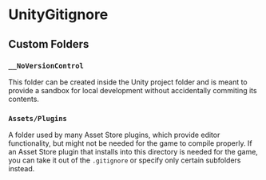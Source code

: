 # UnityGitignore

## Custom Folders
### `__NoVersionControl` 
This folder can be created inside the Unity project folder and is meant to provide a sandbox for local development without accidentally commiting its contents.

### `Assets/Plugins`
A folder used by many Asset Store plugins, which provide editor functionality, but might not be needed for the game to compile properly. If an Asset Store plugin that installs into this directory is needed for the game, you can take it out of the `.gitignore` or specify only certain subfolders instead.